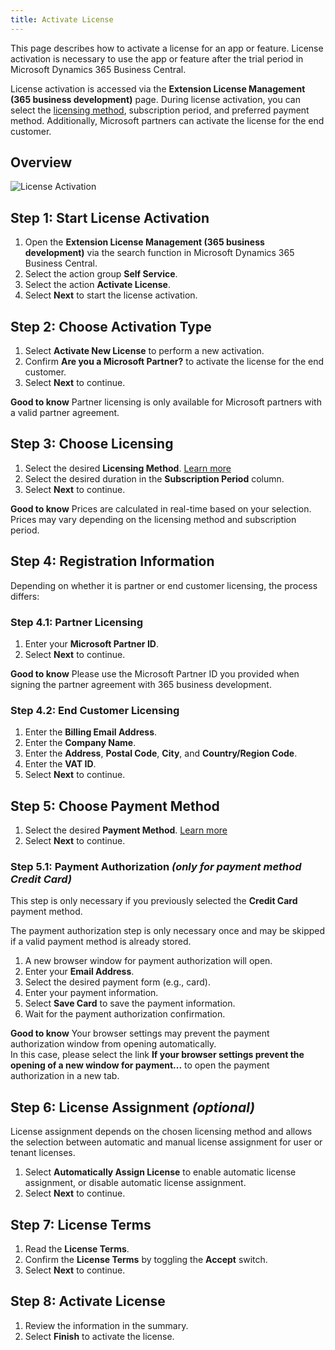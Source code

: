```yaml
---
title: Activate License
---
```

This page describes how to activate a license for an app or feature. License activation is necessary to use the app or feature after the trial period in Microsoft Dynamics 365 Business Central.

License activation is accessed via the **Extension License Management (365 business development)** page. During license activation, you can select the [licensing method](../license-methods.md), subscription period, and preferred payment method. Additionally, Microsoft partners can activate the license for the end customer.

## Overview

![License Activation](/assets/images/licensing/a6010fc6-0a9e-4b33-88cf-d833aac21077.gif)

## Step 1: Start License Activation

1. Open the **Extension License Management (365 business development)** via the search function in Microsoft Dynamics 365 Business Central.
2. Select the action group **Self Service**.
3. Select the action **Activate License**.
4. Select **Next** to start the license activation.

## Step 2: Choose Activation Type

1. Select **Activate New License** to perform a new activation.
2. Confirm **Are you a Microsoft Partner?** to activate the license for the end customer.
3. Select **Next** to continue.

<div class="alert alert-notice">
    <i class="fa-light fa-hand-point-up fa-lg"></i>
    <strong>Good to know</strong> Partner licensing is only available for Microsoft partners with a valid partner agreement.
</div>

## Step 3: Choose Licensing

1. Select the desired **Licensing Method**.
   [Learn more](../license-methods.md)
2. Select the desired duration in the **Subscription Period** column.
3. Select **Next** to continue.

<div class="alert alert-notice">
    <i class="fa-light fa-hand-point-up fa-lg"></i>
    <strong>Good to know</strong> Prices are calculated in real-time based on your selection. Prices may vary depending on the licensing method and subscription period.
</div>

## Step 4: Registration Information

Depending on whether it is partner or end customer licensing, the process differs:

### Step 4.1: Partner Licensing

1. Enter your **Microsoft Partner ID**.
2. Select **Next** to continue.

<div class="alert alert-notice">
    <i class="fa-light fa-hand-point-up fa-lg"></i>
    <strong>Good to know</strong> Please use the Microsoft Partner ID you provided when signing the partner agreement with 365 business development.
</div>

### Step 4.2: End Customer Licensing

1. Enter the **Billing Email Address**.
2. Enter the **Company Name**.
3. Enter the **Address**, **Postal Code**, **City**, and **Country/Region Code**.
4. Enter the **VAT ID**.
5. Select **Next** to continue.

## Step 5: Choose Payment Method

1. Select the desired **Payment Method**.
   [Learn more](../invoicing/payment.md)
2. Select **Next** to continue.

### Step 5.1: Payment Authorization _(only for payment method **Credit Card**)_

This step is only necessary if you previously selected the **Credit Card** payment method.

<div class="alert alert-info">
    <i class="fa-duotone fa-thin fa-lightbulb fa-lg"></i> The payment authorization step is only necessary once and may be skipped if a valid payment method is already stored.
</div>

1. A new browser window for payment authorization will open.
2. Enter your **Email Address**.
3. Select the desired payment form (e.g., card).
4. Enter your payment information.
5. Select **Save Card** to save the payment information.
6. Wait for the payment authorization confirmation.

<div class="alert alert-notice">
    <i class="fa-light fa-hand-point-up fa-lg"></i>
    <strong>Good to know</strong> Your browser settings may prevent the payment authorization window from opening automatically.<br>
    In this case, please select the link <strong>If your browser settings prevent the opening of a new window for payment...</strong> to open the payment authorization in a new tab.
</div>

## Step 6: License Assignment _(optional)_

License assignment depends on the chosen licensing method and allows the selection between automatic and manual license assignment for user or tenant licenses.

1. Select **Automatically Assign License** to enable automatic license assignment, or disable automatic license assignment.
2. Select **Next** to continue.

## Step 7: License Terms

1. Read the **License Terms**.
2. Confirm the **License Terms** by toggling the **Accept** switch.
3. Select **Next** to continue.

## Step 8: Activate License

1. Review the information in the summary.
2. Select **Finish** to activate the license.